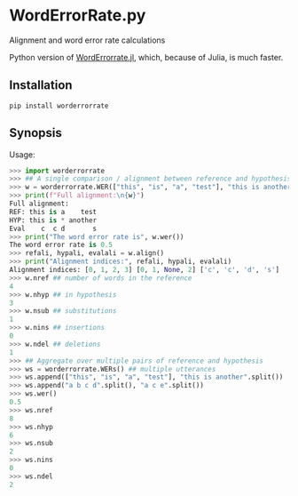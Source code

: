 # WordErrorRate.py
Alignment and word error rate calculations

Python version of [WordErrorrate.jl](https://github.com/davidavdav/WordErrorRate.jl), which, because of Julia, is much faster. 

## Installation

```
pip install worderrorrate
```

## Synopsis

Usage:
```python
>>> import worderrorrate
>>> ## A single comparison / alignment between reference and hypothesis
>>> w = worderrorrate.WER(["this", "is", "a", "test"], "this is another".split())
>>> print(f"Full alignment:\n{w}")
Full alignment:
REF: this is a    test
HYP: this is * another
Eval    c  c d       s
>>> print("The word error rate is", w.wer())
The word error rate is 0.5
>>> refali, hypali, evalali = w.align()
>>> print("Alignment indices:", refali, hypali, evalali)
Alignment indices: [0, 1, 2, 3] [0, 1, None, 2] ['c', 'c', 'd', 's']
>>> w.nref ## number of words in the reference
4
>>> w.nhyp ## in hypothesis
3
>>> w.nsub ## substitutions
1
>>> w.nins ## insertions
0
>>> w.ndel ## deletions
1
>>> ## Aggregate over multiple pairs of reference and hypothesis
>>> ws = worderrorrate.WERs() ## multiple utterances
>>> ws.append(["this", "is", "a", "test"], "this is another".split())
>>> ws.append("a b c d".split(), "a c e".split())
>>> ws.wer()
0.5
>>> ws.nref
8
>>> ws.nhyp
6
>>> ws.nsub
2
>>> ws.nins
0
>>> ws.ndel
2
```
